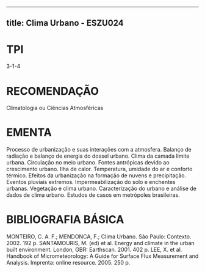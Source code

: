 
---
title: Clima Urbano - ESZU024 
---

# TPI

3-1-4

# RECOMENDAÇÃO

Climatologia ou Ciências Atmosféricas

# EMENTA

Processo de urbanização e suas interações com a atmosfera. Balanço de radiação e balanço de energia do dossel urbano. Clima da camada limite urbana. Circulação no meio urbano. Fontes antrópicas devido ao crescimento urbano. Ilha de calor. Temperatura, umidade do ar e conforto térmico. Efeitos da urbanização na formação de nuvens e precipitação. Eventos pluviais extremos. Impermeabilização do solo e enchentes urbanas. Vegetação e clima urbano. Caracterização do urbano e análise de dados de clima urbano. Estudos de casos em metrópoles brasileiras.

# BIBLIOGRAFIA BÁSICA

MONTEIRO, C. A. F.; MENDONCA, F.; Clima Urbano. São Paulo: Contexto. 2002. 192 p.
SANTAMOURIS, M. (ed) et al. Energy and climate in the urban built environment. London, GBR: Earthscan. 2001. 402 p.
LEE, X. et al. Handbook of Micrometeorology: A Guide for Surface Flux Measurement and Analysis. Imprenta: online resource. 2005. 250 p.
        